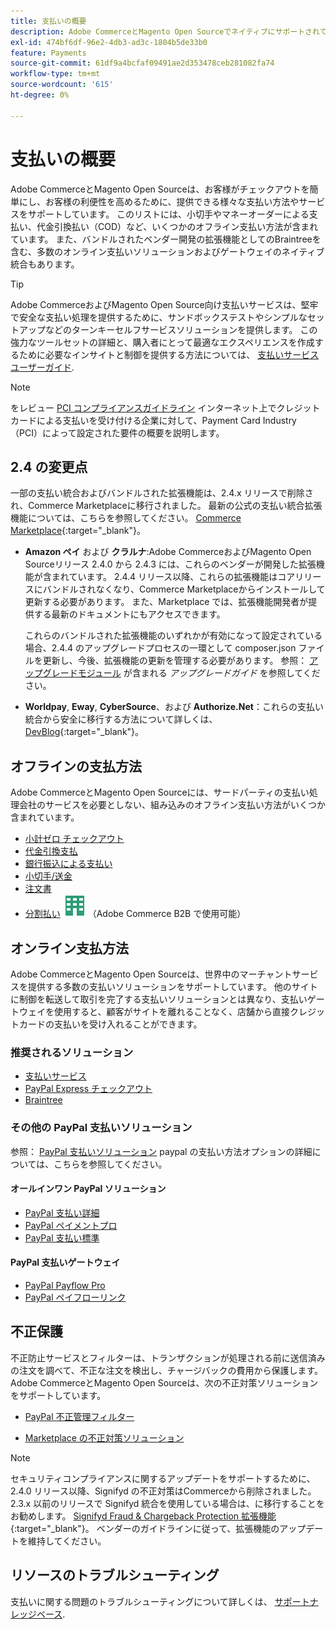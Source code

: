 ```yaml
---
title: 支払いの概要
description: Adobe CommerceとMagento Open Sourceでネイティブにサポートされている支払い方法とサービスについて説明します。
exl-id: 474bf6df-96e2-4db3-ad3c-1804b5de33b0
feature: Payments
source-git-commit: 61df9a4bcfaf09491ae2d353478ceb281082fa74
workflow-type: tm+mt
source-wordcount: '615'
ht-degree: 0%

---
```


# 支払いの概要

Adobe CommerceとMagento Open Sourceは、お客様がチェックアウトを簡単にし、お客様の利便性を高めるために、提供できる様々な支払い方法やサービスをサポートしています。 このリストには、小切手やマネーオーダーによる支払い、代金引換払い（COD）など、いくつかのオフライン支払い方法が含まれています。 また、バンドルされたベンダー開発の拡張機能としてのBraintreeを含む、多数のオンライン支払いソリューションおよびゲートウェイのネイティブ統合もあります。

>[!TIP]
>
>Adobe CommerceおよびMagento Open Source向け支払いサービスは、堅牢で安全な支払い処理を提供するために、サンドボックステストやシンプルなセットアップなどのターンキーセルフサービスソリューションを提供します。 この強力なツールセットの詳細と、購入者にとって最適なエクスペリエンスを作成するために必要なインサイトと制御を提供する方法については、 [支払いサービスユーザーガイド](https://experienceleague.adobe.com/docs/commerce-merchant-services/payment-services/guide-overview.html).

>[!NOTE]
>
>をレビュー [PCI コンプライアンスガイドライン](../getting-started/compliance-pci.md) インターネット上でクレジットカードによる支払いを受け付ける企業に対して、Payment Card Industry （PCI）によって設定された要件の概要を説明します。

## 2.4 の変更点

一部の支払い統合およびバンドルされた拡張機能は、2.4.x リリースで削除され、Commerce Marketplaceに移行されました。 最新の公式の支払い統合拡張機能については、こちらを参照してください。 [Commerce Marketplace](https://marketplace.magento.com/extensions/payments-security.html){:target=&quot;_blank&quot;}。

- **Amazon ペイ** および **クラルナ**:Adobe CommerceおよびMagento Open Sourceリリース 2.4.0 から 2.4.3 には、これらのベンダーが開発した拡張機能が含まれています。 2.4.4 リリース以降、これらの拡張機能はコアリリースにバンドルされなくなり、Commerce Marketplaceからインストールして更新する必要があります。 また、Marketplace では、拡張機能開発者が提供する最新のドキュメントにもアクセスできます。

  これらのバンドルされた拡張機能のいずれかが有効になって設定されている場合、2.4.4 のアップグレードプロセスの一環として composer.json ファイルを更新し、今後、拡張機能の更新を管理する必要があります。 参照： [アップグレードモジュール](https://experienceleague.adobe.com/docs/commerce-operations/upgrade-guide/modules/upgrade.html) が含まれる _アップグレードガイド_ を参照してください。

- **Worldpay**, **Eway**, **CyberSource**、および **Authorize.Net**：これらの支払い統合から安全に移行する方法について詳しくは、 [DevBlog](https://community.magento.com/t5/Magento-DevBlog/Deprecation-of-Magento-core-payment-integrations/ba-p/426445){:target=&quot;_blank&quot;}。

## オフラインの支払方法

Adobe CommerceとMagento Open Sourceには、サードパーティの支払い処理会社のサービスを必要としない、組み込みのオフライン支払い方法がいくつか含まれています。

- [小計ゼロ チェックアウト](zero-subtotal-checkout.md)
- [代金引換支払](cash-on-delivery.md)
- [銀行振込による支払い](bank-transfer.md)
- [小切手/送金](check-money-order.md)
- [注文書](purchase-order.md)
- [分割払い](../b2b/enable-basic-features.md#configure-payment-on-account) ![Adobe Commerce B2B](../assets/b2b.svg) （Adobe Commerce B2B で使用可能）

## オンライン支払方法

Adobe CommerceとMagento Open Sourceは、世界中のマーチャントサービスを提供する多数の支払いソリューションをサポートしています。 他のサイトに制御を転送して取引を完了する支払いソリューションとは異なり、支払いゲートウェイを使用すると、顧客がサイトを離れることなく、店舗から直接クレジットカードの支払いを受け入れることができます。

### 推奨されるソリューション

- [支払いサービス](https://experienceleague.adobe.com/docs/commerce-merchant-services/payment-services/guide-overview.html)
- [PayPal Express チェックアウト](paypal-express-checkout.md)
- [Braintree](braintree.md)

### その他の PayPal 支払いソリューション

参照： [PayPal 支払いソリューション](paypal.md) paypal の支払い方法オプションの詳細については、こちらを参照してください。

#### オールインワン PayPal ソリューション

- [PayPal 支払い詳細](paypal-payments-advanced.md)
- [PayPal ペイメントプロ](paypal-payments-pro.md)
- [PayPal 支払い標準](paypal-payments-standard.md)

#### PayPal 支払いゲートウェイ

- [PayPal Payflow Pro](paypal-payflow-pro.md)
- [PayPal ペイフローリンク](paypal-payflow-link.md)

## 不正保護

不正防止サービスとフィルターは、トランザクションが処理される前に送信済みの注文を調べて、不正な注文を検出し、チャージバックの費用から保護します。 Adobe CommerceとMagento Open Sourceは、次の不正対策ソリューションをサポートしています。

- [PayPal 不正管理フィルター](paypal.md#paypal-fraud-management-filters)

- [Marketplace の不正対策ソリューション][1]

>[!NOTE]
>
>セキュリティコンプライアンスに関するアップデートをサポートするために、2.4.0 リリース以降、Signifyd の不正対策はCommerceから削除されました。 2.3.x 以前のリリースで Signifyd 統合を使用している場合は、に移行することをお勧めします。 [Signifyd Fraud &amp; Chargeback Protection 拡張機能](https://marketplace.magento.com/signifyd-module-connect.html){:target=&quot;_blank&quot;}。 ベンダーのガイドラインに従って、拡張機能のアップデートを維持してください。

## リソースのトラブルシューティング

支払いに関する問題のトラブルシューティングについて詳しくは、 [サポートナレッジベース](https://experienceleague.adobe.com/docs/commerce-knowledge-base/kb/overview.html?lang=en).

[1]: https://marketplace.magento.com/catalogsearch/result?q=fraud%20protection
